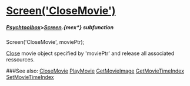 # [Screen('CloseMovie')](Screen-CloseMovie) 
##### [Psychtoolbox](Psychtoolbox)>[Screen](Screen).{mex*} subfunction

Screen('CloseMovie', moviePtr);

[Close](Close) movie object specified by 'moviePtr' and release all associated  
ressources.  


###See also:
[CloseMovie](Screen-CloseMovie) [PlayMovie](Screen-PlayMovie) [GetMovieImage](Screen-GetMovieImage) [GetMovieTimeIndex](Screen-GetMovieTimeIndex) [SetMovieTimeIndex](Screen-SetMovieTimeIndex)
